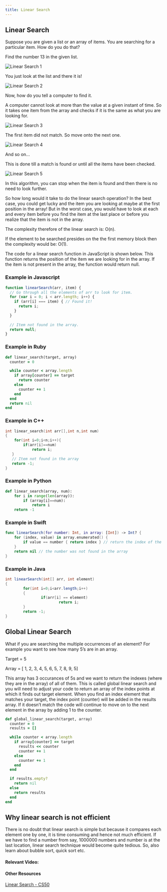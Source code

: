 ```yaml
---
title: Linear Search
---
```

## Linear Search

Suppose you are given a list or an array of items. You are searching for a particular item. How do you do that?

Find the number 13 in the given list.

![Linear Search 1](https://i.imgur.com/ThkzYEV.jpg)

You just look at the list and there it is!

![Linear Search 2](https://i.imgur.com/K7HfCly.jpg)

Now, how do you tell a computer to find it.

A computer cannot look at more than the value at a given instant of time. So it takes one item from the array and checks if it is the same as what you are looking for.

![Linear Search 3](https://i.imgur.com/ZOSxeZD.jpg)

The first item did not match. So move onto the next one.

![Linear Search 4](https://i.imgur.com/SwKsPxD.jpg)

And so on...

This is done till a match is found or until all the items have been checked.

![Linear Search 5](https://i.imgur.com/3AaViff.jpg)

In this algorithm, you can stop when the item is found and then there is no need to look further.

So how long would it take to do the linear search operation?
In the best case, you could get lucky and the item you are looking at maybe at the first position in the array!
But in the worst case, you would have to look at each and every item before you find the item at the last place or before you realize that the item is not in the array.

The complexity therefore of the linear search is: O(n).

If the element to be searched presides on the the first memory block then the complexity would be: O(1).

The code for a linear search function in JavaScript is shown below. This function returns the position of the item we are looking for in the array. If the item is not present in the array, the function would return null.

### Example in Javascript
```javascript
function linearSearch(arr, item) {
  // Go through all the elements of arr to look for item.
  for (var i = 0; i < arr.length; i++) {
    if (arr[i] === item) { // Found it!
      return i;
    }
  }
  
  // Item not found in the array.
  return null;
}
```

### Example in Ruby

```ruby
def linear_search(target, array)
  counter = 0

  while counter < array.length
    if array[counter] == target
      return counter
    else
      counter += 1
    end
  end
  return nil
end
```
### Example in C++

```c++
int linear_search(int arr[],int n,int num)
{
	for(int i=0;i<n;i++){
		if(arr[i]==num)
			return i;
   }
   // Item not found in the array
   return -1; 
}
```

### Example in Python
```python
def linear_search(array, num):
	for i in range(len(array)):
		if (array[i]==num):
			return i
	return -1
```

### Example in Swift
```swift
func linearSearch(for number: Int, in array: [Int]) -> Int? {
    for (index, value) in array.enumerated() {
        if value == number { return index } // return the index of the number
    }
    return nil // the number was not found in the array
}
```

### Example in Java
```Java 8
int linearSearch(int[] arr, int element)
{
        for(int i=0;i<arr.length;i++)
        {
                if(arr[i] == element)
                        return i;
        }
        return -1;
}

```
        
## Global Linear Search

What if you are searching the multiple occurrences of an element? For example you want to see how many 5’s are in an array.

Target = 5

Array = [ 1, 2, 3, 4, 5, 6, 5, 7, 8, 9, 5]

This array has 3 occurances of 5s and we want to return the indexes (where they are in the array) of all of them. This is called global linear search and you will need to adjust your code to return an array of the index points at which it finds out target element. When you find an index element that matches your target, the index point (counter) will be added in the results array. If it doesn’t match the code will continue to move on to the next element in the array by adding 1 to the counter.

```ruby
def global_linear_search(target, array)
  counter = 0
  results = []

  while counter < array.length
    if array[counter] == target
      results << counter
      counter += 1
    else
      counter += 1
    end
  end

  if results.empty?
    return nil
  else
    return results
  end
end
```

## Why linear search is not efficient

There is no doubt that linear search is simple but because it compares each element one by one, it is time consuming and hence not much efficient. If we have to find a number from say, 1000000 numbers and number is at the last location, linear search technique would become quite tedious. So, also learn about bubble sort, quick sort etc.

#### Relevant Video:

#### Other Resources
<!-- Please add any articles you think might be helpful to read before writing the article -->
<a href='https://www.youtube.com/watch?v=vZWfKBdSgXI' target='_blank' rel='nofollow'>Linear Search - CS50</a>
